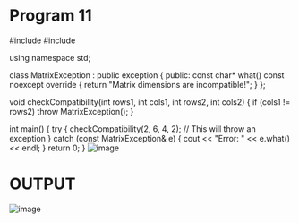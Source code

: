 # Program 11
#include <iostream>
#include <stdexcept>

using namespace std;

class MatrixException : public exception {
public:
    const char* what() const noexcept override {
        return "Matrix dimensions are incompatible!";
    }
};

void checkCompatibility(int rows1, int cols1, int rows2, int cols2) {
    if (cols1 != rows2)
        throw MatrixException();
}

int main() {
    try {
        checkCompatibility(2, 6, 4, 2); // This will throw an exception
    } catch (const MatrixException& e) {
        cout << "Error: " << e.what() << endl;
    }
    return 0;
}
![image](https://github.com/user-attachments/assets/d4e0e1dc-b974-4f21-9aac-383fcfff2e88)
# OUTPUT
![image](https://github.com/user-attachments/assets/08bbff44-2f29-4463-9ae9-e26c8371e567)
